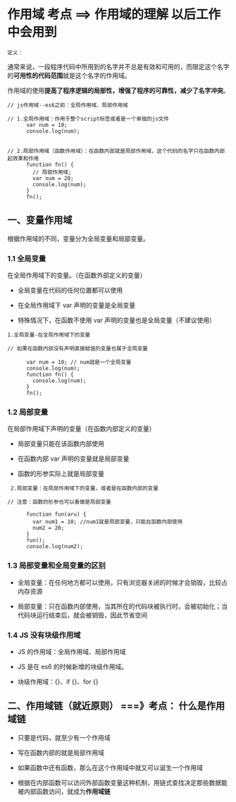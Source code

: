 # 作用域 考点 ==> 作用域的理解 以后工作中会用到

`定义：`

通常来说，一段程序代码中所用到的名字并不总是有效和可用的，而限定这个名字的**可用性的代码范围**就是这个名字的作用域。

作用域的使用**提高了程序逻辑的局部性，增强了程序的可靠性，减少了名字冲突**。

```
// js作用域--es6之前：全局作用域、局部作用域

// 1.全局作用域：作用于整个script标签或者是一个单独的js文件
      var num = 10;
      console.log(num);


// 2.局部作用域（函数作用域）：在函数内部就是局部作用域，这个代码的名字只在函数内部起效果和作用
      function fn() {
        // 局部作用域;
        var num = 20;
        console.log(num);
      }
      fn();
```

## 一、变量作用域

根据作用域的不同，变量分为全局变量和局部变量。

### 1.1 全局变量

在全局作用域下的变量。（在函数外部定义的变量）

- 全局变量在代码的任何位置都可以使用

- 在全局作用域下 var 声明的变量是全局变量

- 特殊情况下，在函数不使用 var 声明的变量也是全局变量（不建议使用）

```
1.全局变量-在全局作用域下的变量

// 如果在函数内部没有声明直接赋值的变量也属于全局变量

      var num = 10; // num就是一个全局变量
      console.log(num);
      function fn() {
        console.log(num);
      }
      fn();
```

### 1.2 局部变量

在局部作用域下声明的变量（在函数内部定义的变量）

- 局部变量只能在该函数内部使用

- 在函数内部 var 声明的变量就是局部变量

- 函数的形参实际上就是局部变量

```
 2.局部变量：在局部作用域下的变量，或者是在函数内部的变量

// 注意：函数的形参也可以看做是局部变量

      function fun(aru) {
        var num1 = 10; //num1就是局部变量，只能在函数内部使用
        num2 = 20;
      }
      fun();
      console.log(num2);
```

### 1.3 局部变量和全局变量的区别

- 全局变量：在任何地方都可以使用，只有浏览器关闭的时候才会销毁，比较占内存资源

- 局部变量：只在函数内部使用，当其所在的代码块被执行时，会被初始化；当代码块运行结束后，就会被销毁，因此节省空间

### 1.4 JS 没有块级作用域

- JS 的作用域：全局作用域、局部作用域

- JS 是在 es6 的时候新增的块级作用域。

- 块级作用域：{}、if {}、for {}

## 二、作用域链（就近原则） ===》考点： 什么是作用域链

- 只要是代码，就至少有一个作用域

- 写在函数内部的就是局部作用域

- 如果函数中还有函数，那么在这个作用域中就又可以诞生一个作用域

- 根据在内部函数可以访问外部函数变量这种机制，用链式查找决定那些数据能被内部函数访问，就成为**作用域链**
